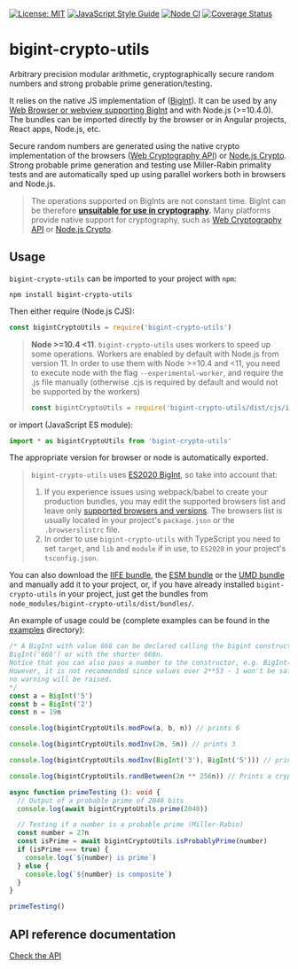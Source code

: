 [![License: MIT](https://img.shields.io/badge/License-MIT-yellow.svg)](https://opensource.org/licenses/MIT)
[![JavaScript Style Guide](https://img.shields.io/badge/code_style-standard-brightgreen.svg)](https://standardjs.com)
[![Node CI](https://github.com/juanelas/bigint-crypto-utils/workflows/Node%20CI/badge.svg)](https://github.com/juanelas/bigint-crypto-utils/actions?query=workflow%3A%22Node+CI%22)
[![Coverage Status](https://coveralls.io/repos/github/juanelas/bigint-crypto-utils/badge.svg?branch=master)](https://coveralls.io/github/juanelas/bigint-crypto-utils?branch=master)

# bigint-crypto-utils

Arbitrary precision modular arithmetic, cryptographically secure random numbers and strong probable prime generation/testing.

It relies on the native JS implementation of ([BigInt](https://tc39.es/ecma262/#sec-bigint-objects)). It can be used by any [Web Browser or webview supporting BigInt](https://developer.mozilla.org/en-US/docs/Web/JavaScript/Reference/Global_Objects/BigInt#Browser_compatibility) and with Node.js (>=10.4.0). The bundles can be imported directly by the browser or in Angular projects, React apps, Node.js, etc.

Secure random numbers are generated using the native crypto implementation of the browsers ([Web Cryptography API](https://w3c.github.io/webcrypto/)) or [Node.js Crypto](https://nodejs.org/dist/latest/docs/api/crypto.html). Strong probable prime generation and testing use Miller-Rabin primality tests and are automatically sped up using parallel workers both in browsers and Node.js.

> The operations supported on BigInts are not constant time. BigInt can be therefore **[unsuitable for use in cryptography](https://www.chosenplaintext.ca/articles/beginners-guide-constant-time-cryptography.html).** Many platforms provide native support for cryptography, such as [Web Cryptography API](https://w3c.github.io/webcrypto/) or [Node.js Crypto](https://nodejs.org/dist/latest/docs/api/crypto.html).

## Usage

`bigint-crypto-utils` can be imported to your project with `npm`:

```console
npm install bigint-crypto-utils
```

Then either require (Node.js CJS):

```javascript
const bigintCryptoUtils = require('bigint-crypto-utils')
```

> **Node >=10.4 <11**. `bigint-crypto-utils` uses workers to speed up some operations. Workers are enabled by default with Node.js from version 11. In order to use them with Node >=10.4 and <11, you need to execute node with the flag `--experimental-worker`, and require the .js file manually (otherwise .cjs is required by default and would not be supported by the workers)
>
> ```javascript
> const bigintCryptoUtils = require('bigint-crypto-utils/dist/cjs/index.node')  // ONLY FOR node >=10.4 <11 !
> ```

or import (JavaScript ES module):

```javascript
import * as bigintCryptoUtils from 'bigint-crypto-utils'
```

The appropriate version for browser or node is automatically exported.

> `bigint-crypto-utils` uses [ES2020 BigInt](https://tc39.es/ecma262/#sec-bigint-objects), so take into account that:
> 1. If you experience issues using webpack/babel to create your production bundles, you may edit the supported browsers list and leave only [supported browsers and versions](https://developer.mozilla.org/en-US/docs/Web/JavaScript/Reference/Global_Objects/BigInt#Browser_compatibility). The browsers list is usually located in your project's `package.json` or the `.browserslistrc` file.
> 2. In order to use `bigint-crypto-utils` with TypeScript you need to set `target`, and `lib` and `module` if in use, to `ES2020` in your project's `tsconfig.json`.

You can also download the [IIFE bundle](https://raw.githubusercontent.com/juanelas/bigint-crypto-utils/master/dist/bundles/iife.js), the [ESM bundle](https://raw.githubusercontent.com/juanelas/bigint-crypto-utils/master/dist/bundles/esm.js) or the [UMD bundle](https://raw.githubusercontent.com/juanelas/bigint-crypto-utils/master/dist/bundles/umd.js) and manually add it to your project, or, if you have already installed `bigint-crypto-utils` in your project, just get the bundles from `node_modules/bigint-crypto-utils/dist/bundles/`.

An example of usage could be (complete examples can be found in the [examples](https://github.com/juanelas/bigint-crypto-utils/tree/master/examples) directory):

```typescript
/* A BigInt with value 666 can be declared calling the bigint constructor as
BigInt('666') or with the shorter 666n.
Notice that you can also pass a number to the constructor, e.g. BigInt(666).
However, it is not recommended since values over 2**53 - 1 won't be safe but
no warning will be raised.
*/
const a = BigInt('5')
const b = BigInt('2')
const n = 19n

console.log(bigintCryptoUtils.modPow(a, b, n)) // prints 6

console.log(bigintCryptoUtils.modInv(2n, 5n)) // prints 3

console.log(bigintCryptoUtils.modInv(BigInt('3'), BigInt('5'))) // prints 2

console.log(bigintCryptoUtils.randBetween(2n ** 256n)) // Prints a cryptographically secure random number between 1 and 2**256 bits.

async function primeTesting (): void {
  // Output of a probable prime of 2048 bits
  console.log(await bigintCryptoUtils.prime(2048))

  // Testing if a number is a probable prime (Miller-Rabin)
  const number = 27n
  const isPrime = await bigintCryptoUtils.isProbablyPrime(number)
  if (isPrime === true) {
    console.log(`${number} is prime`)
  } else {
    console.log(`${number} is composite`)
  }
}

primeTesting()

```

## API reference documentation

[Check the API](./docs/API.md)
